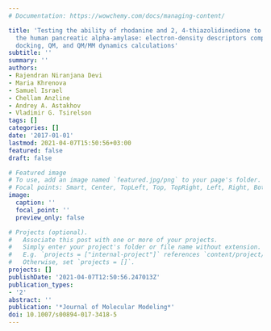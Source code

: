 ```yaml
---
# Documentation: https://wowchemy.com/docs/managing-content/

title: 'Testing the ability of rhodanine and 2, 4-thiazolidinedione to interact with
  the human pancreatic alpha-amylase: electron-density descriptors complement molecular
  docking, QM, and QM/MM dynamics calculations'
subtitle: ''
summary: ''
authors:
- Rajendran Niranjana Devi
- Maria Khrenova
- Samuel Israel
- Chellam Anzline
- Andrey A. Astakhov
- Vladimir G. Tsirelson
tags: []
categories: []
date: '2017-01-01'
lastmod: 2021-04-07T15:50:56+03:00
featured: false
draft: false

# Featured image
# To use, add an image named `featured.jpg/png` to your page's folder.
# Focal points: Smart, Center, TopLeft, Top, TopRight, Left, Right, BottomLeft, Bottom, BottomRight.
image:
  caption: ''
  focal_point: ''
  preview_only: false

# Projects (optional).
#   Associate this post with one or more of your projects.
#   Simply enter your project's folder or file name without extension.
#   E.g. `projects = ["internal-project"]` references `content/project/deep-learning/index.md`.
#   Otherwise, set `projects = []`.
projects: []
publishDate: '2021-04-07T12:50:56.247013Z'
publication_types:
- '2'
abstract: ''
publication: '*Journal of Molecular Modeling*'
doi: 10.1007/s00894-017-3418-5
---
```

